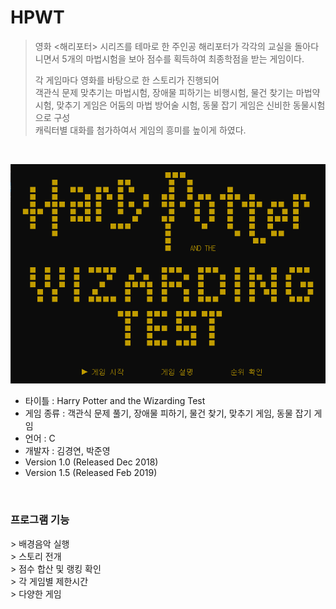 HPWT
=====
>영화 <해리포터> 시리즈를 테마로 한 주인공 해리포터가 각각의 교실을 돌아다니면서 5개의 마법시험을 보아 점수를 획득하여 최종학점을 받는 게임이다. 
>
>각 게임마다 영화를 바탕으로 한 스토리가 진행되어<br>
>객관식 문제 맞추기는 마법시험, 장애물 피하기는 비행시험, 물건 찾기는 마법약 시험, 맞추기 게임은 어둠의 마법 방어술 시험, 동물 잡기 게임은 신비한 동물시험으로 구성<br>
>캐릭터별 대화를 첨가하여서 게임의 흥미를 높이게 하였다.
<br>

![Alt text](/titlescene.png)

+ 타이틀 : Harry Potter and the Wizarding Test
+ 게임 종류 : 객관식 문제 풀기, 장애물 피하기, 물건 찾기, 맞추기 게임, 동물 잡기 게임
+ 언어 : C   
+ 개발자 : 김경연, 박준영
+ Version 1.0  (Released Dec 2018)
+ Version 1.5  (Released Feb 2019)
<br>

<h3>프로그램 기능</h3>
> 배경음악 실행<br>
> 스토리 전개<br>
> 점수 합산 및 랭킹 확인<br>
> 각 게임별 제한시간<br>
> 다양한 게임
